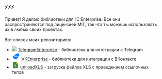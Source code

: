 ### ⚡⚡⚡

Привет! 
Я делаю библиотеки для 1C:Enterprise. Все они распространяются под лицензией MIT, так что ты можешь использовать их в любых своих проектах.
<br><br>
Вот список моих репозиториев: <br>
<ul>
<li><img src="https://github.com/Bayselonarrend/TelegramEnterprise/raw/main/logo_small.png" width="28"> <a href="https://github.com/Bayselonarrend/TelegramEnterprise/">TelegramEnterprise</a> - библиотека для интеграции с Telegram</li>
  <li><img src="https://github.com/Bayselonarrend/VKEnterprise/raw/main/logo_small.png" width="28"> <a href="https://github.com/Bayselonarrend/VKEnterprise/">VKEnterprise</a> - библиотека для интеграции с ВКонтакте</li>
  <li><img src="https://github.com/Bayselonarrend/uniloadXLS/raw/main/uniloadxls.png" width="24"> <a href="https://github.com/Bayselonarrend/uniloadXLS/">uniloadXLS</a> - загрузка файлов XLS с приведением ссылочных типов</li>
</ul>


<!--
**Bayselonarrend/Bayselonarrend** is a ✨ _special_ ✨ repository because its `README.md` (this file) appears on your GitHub profile.

Here are some ideas to get you started:

- 🔭 I’m currently working on ...
- 🌱 I’m currently learning ...
- 👯 I’m looking to collaborate on ...
- 🤔 I’m looking for help with ...
- 💬 Ask me about ...
- 📫 How to reach me: ...
- 😄 Pronouns: ...
- ⚡ Fun fact: ...
-->
